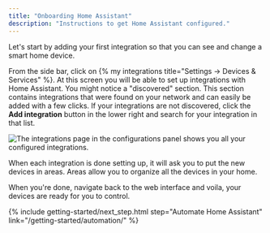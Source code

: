 ```yaml
---
title: "Onboarding Home Assistant"
description: "Instructions to get Home Assistant configured."
---
```

Let's start by adding your first integration so that you can see and change a smart home device.

From the side bar, click on {% my integrations title="Settings -> Devices & Services" %}. At this screen you will be able to set up integrations with Home Assistant. You might notice a "discovered" section. This section contains integrations that were found on your network and can easily be added with a few clicks. If your integrations are not discovered, click the **Add integration** button in the lower right and search for your integration in that list.

![The integrations page in the configurations panel shows you all your configured integrations.](/images/getting-started/integrations.png)

When each integration is done setting up, it will ask you to put the new devices in areas. Areas allow you to organize all the devices in your home.

When you're done, navigate back to the web interface and voila, your devices are ready for you to control.

{% include getting-started/next_step.html step="Automate Home Assistant" link="/getting-started/automation/" %}